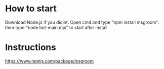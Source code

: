 # How to start
Download Node.js if you didint. Open cmd and type "npm install msgroom". then type "node bot-main.mjs" to start after install 
# Instructions
https://www.npmjs.com/package/msgroom
